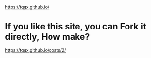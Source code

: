 https://tqgx.github.io/

# If you like this site, you can Fork it directly, How make?
https://tqgx.github.io/posts/2/
